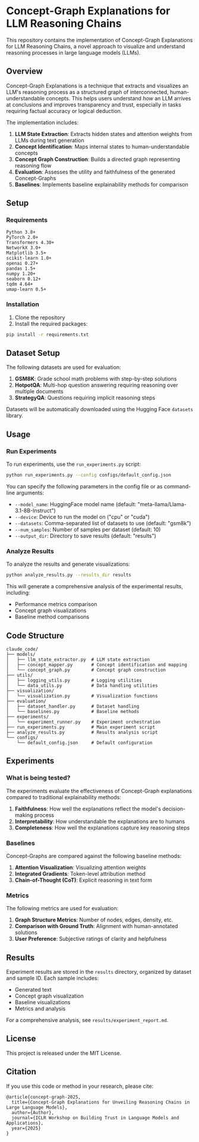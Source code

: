 # Concept-Graph Explanations for LLM Reasoning Chains

This repository contains the implementation of Concept-Graph Explanations for LLM Reasoning Chains, a novel approach to visualize and understand reasoning processes in large language models (LLMs).

## Overview

Concept-Graph Explanations is a technique that extracts and visualizes an LLM's reasoning process as a structured graph of interconnected, human-understandable concepts. This helps users understand *how* an LLM arrives at conclusions and improves transparency and trust, especially in tasks requiring factual accuracy or logical deduction.

The implementation includes:

1. **LLM State Extraction**: Extracts hidden states and attention weights from LLMs during text generation
2. **Concept Identification**: Maps internal states to human-understandable concepts
3. **Concept Graph Construction**: Builds a directed graph representing reasoning flow
4. **Evaluation**: Assesses the utility and faithfulness of the generated Concept-Graphs
5. **Baselines**: Implements baseline explainability methods for comparison

## Setup

### Requirements

```
Python 3.8+
PyTorch 2.0+
Transformers 4.30+
NetworkX 3.0+
Matplotlib 3.5+
scikit-learn 1.0+
openai 0.27+
pandas 1.5+
numpy 1.20+
seaborn 0.12+
tqdm 4.64+
umap-learn 0.5+
```

### Installation

1. Clone the repository
2. Install the required packages:

```bash
pip install -r requirements.txt
```

## Dataset Setup

The following datasets are used for evaluation:

1. **GSM8K**: Grade school math problems with step-by-step solutions
2. **HotpotQA**: Multi-hop question answering requiring reasoning over multiple documents
3. **StrategyQA**: Questions requiring implicit reasoning steps

Datasets will be automatically downloaded using the Hugging Face `datasets` library.

## Usage

### Run Experiments

To run experiments, use the `run_experiments.py` script:

```bash
python run_experiments.py --config configs/default_config.json
```

You can specify the following parameters in the config file or as command-line arguments:

- `--model_name`: HuggingFace model name (default: "meta-llama/Llama-3.1-8B-Instruct")
- `--device`: Device to run the model on ("cpu" or "cuda")
- `--datasets`: Comma-separated list of datasets to use (default: "gsm8k")
- `--num_samples`: Number of samples per dataset (default: 10)
- `--output_dir`: Directory to save results (default: "results")

### Analyze Results

To analyze the results and generate visualizations:

```bash
python analyze_results.py --results_dir results
```

This will generate a comprehensive analysis of the experimental results, including:

- Performance metrics comparison
- Concept graph visualizations
- Baseline method comparisons

## Code Structure

```
claude_code/
├── models/
│   ├── llm_state_extractor.py  # LLM state extraction
│   ├── concept_mapper.py       # Concept identification and mapping
│   └── concept_graph.py        # Concept graph construction
├── utils/
│   ├── logging_utils.py        # Logging utilities
│   └── data_utils.py           # Data handling utilities
├── visualization/
│   └── visualization.py        # Visualization functions
├── evaluation/
│   ├── dataset_handler.py      # Dataset handling
│   └── baselines.py            # Baseline methods
├── experiments/
│   └── experiment_runner.py    # Experiment orchestration
├── run_experiments.py          # Main experiment script
├── analyze_results.py          # Results analysis script
└── configs/
    └── default_config.json     # Default configuration
```

## Experiments

### What is being tested?

The experiments evaluate the effectiveness of Concept-Graph explanations compared to traditional explainability methods:

1. **Faithfulness**: How well the explanations reflect the model's decision-making process
2. **Interpretability**: How understandable the explanations are to humans
3. **Completeness**: How well the explanations capture key reasoning steps

### Baselines

Concept-Graphs are compared against the following baseline methods:

1. **Attention Visualization**: Visualizing attention weights
2. **Integrated Gradients**: Token-level attribution method
3. **Chain-of-Thought (CoT)**: Explicit reasoning in text form

### Metrics

The following metrics are used for evaluation:

1. **Graph Structure Metrics**: Number of nodes, edges, density, etc.
2. **Comparison with Ground Truth**: Alignment with human-annotated solutions
3. **User Preference**: Subjective ratings of clarity and helpfulness

## Results

Experiment results are stored in the `results` directory, organized by dataset and sample ID. Each sample includes:

- Generated text
- Concept graph visualization
- Baseline visualizations
- Metrics and analysis

For a comprehensive analysis, see `results/experiment_report.md`.

## License

This project is released under the MIT License.

## Citation

If you use this code or method in your research, please cite:

```
@article{concept-graph-2025,
  title={Concept-Graph Explanations for Unveiling Reasoning Chains in Large Language Models},
  author={Author},
  journal={ICLR Workshop on Building Trust in Language Models and Applications},
  year={2025}
}
```